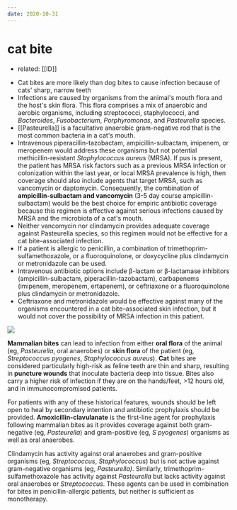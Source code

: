 ```yaml
---
date: 2020-10-31
---
```


# cat bite

- related: [[ID]]

<!-- cat bite management -->

- Cat bites are more likely than dog bites to cause infection because of cats' sharp, narrow teeth
- Infections are caused by organisms from the animal's mouth flora and the host's skin flora. This flora comprises a mix of anaerobic and aerobic organisms, including streptococci, staphylococci, and _Bacteroides_, _Fusobacterium_, _Porphyromonas_, and _Pasteurella_ species.
- [[Pasteurella]] is a facultative anaerobic gram-negative rod that is the most common bacteria in a cat's mouth.
- Intravenous piperacillin-tazobactam, ampicillin-sulbactam, imipenem, or meropenem would address these organisms but not potential methicillin-resistant _Staphylococcus aureus_ (MRSA). If pus is present, the patient has MRSA risk factors such as a previous MRSA infection or colonization within the last year, or local MRSA prevalence is high, then coverage should also include agents that target MRSA, such as vancomycin or daptomycin. Consequently, the combination of **ampicillin-sulbactam and vancomycin** (3-5 day course ampicillin-sulbactam) would be the best choice for empiric antibiotic coverage because this regimen is effective against serious infections caused by MRSA and the microbiota of a cat's mouth.
- Neither vancomycin nor clindamycin provides adequate coverage against Pasteurella species, so this regimen would not be effective for a cat bite–associated infection.
- If a patient is allergic to penicillin, a combination of trimethoprim-sulfamethoxazole, or a fluoroquinolone, or doxycycline plus clindamycin or metronidazole can be used.
- Intravenous antibiotic options include β-lactam or β-lactamase inhibitors (ampicillin-sulbactam, piperacillin-tazobactam), carbapenems (imipenem, meropenem, ertapenem), or ceftriaxone or a fluoroquinolone plus clindamycin or metronidazole.
- Ceftriaxone and metronidazole would be effective against many of the organisms encountered in a cat bite–associated skin infection, but it would not cover the possibility of MRSA infection in this patient.

<!-- Bite wounds management -->

![](https://photos.thisispiggy.com/file/wikiFiles/image-20200311203158323.png)

**Mammalian bites** can lead to infection from either **oral flora** of the animal (eg, _Pasteurella_, oral anaerobes) or **skin flora** of the patient (eg, _Streptococcus pyogenes_, _Staphylococcus aureus_). **Cat** bites are considered particularly high-risk as feline teeth are thin and sharp, resulting in **puncture wounds** that inoculate bacteria deep into tissue. Bites also carry a higher  risk of infection if they are on the hands/feet, >12 hours old, and  in immunocompromised patients.

For patients with  any of these historical features, wounds should be left open to heal by  secondary intention and antibiotic prophylaxis should be provided. **Amoxicillin-clavulanate** is the first-line agent for prophylaxis following mammalian bites as it provides coverage against both gram-negative (eg, _Pasteurella_) and gram-positive (eg, _S pyogenes_) organisms as well as oral anaerobes.

Clindamycin has activity against oral anaerobes and gram-positive organisms (eg, _Streptococcus_, _Staphylococcus_) but is not active against gram-negative organisms (eg, _Pasteurella)_. Similarly, trimethoprim-sulfamethoxazole has activity against _Pasteurella_ but lacks activity against oral anaerobes or _Streptococcus_. These agents can be used in combination for bites in penicillin-allergic patients, but neither is sufficient as monotherapy.
